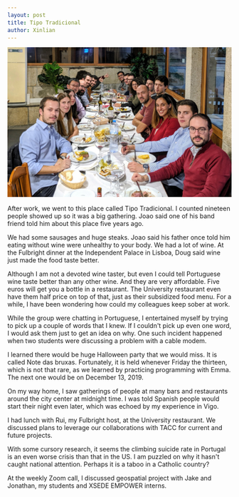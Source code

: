 ```yaml
---
layout: post
title: Tipo Tradicional
author: Xinlian
---
```


![](/images/IMG_20191024_213614.jpg)

After work, we went to this place called Tipo Tradicional.  I counted nineteen people showed up so it was a big gathering.  Joao said one of his band friend told him about this place five years ago.

We had some sausages and huge steaks.  Joao said his father once told him eating without wine were unhealthy to your body.  We had a lot of wine.  At the Fulbright dinner at the Independent Palace in Lisboa, Doug said wine just made the food taste better.

Although I am not a devoted wine taster, but even I could tell Portuguese wine taste better than any other wine.  And they are very affordable.  Five euros will get you a bottle in a restaurant.  The University restaurant even have them half price on top of that, just as their subsidized food menu.  For a while, I have been wondering how could my colleagues keep sober at work.

While the group were chatting in Portuguese, I entertained myself by trying to pick up a couple of words that I knew.  If I couldn't pick up even one word, I would ask them just to get an idea on why.  One such incident happened when two students were discussing a problem with a cable modem.

I learned there would be huge Halloween party that we would miss.  It is called Note das bruxas.  Fortunately, it is held whenever Friday the thirteen, which is not that rare, as we learned by practicing programming with Emma.  The next one would be on December 13, 2019.

On my way home, I saw gatherings of people at many bars and restaurants around the city center at midnight time.  I was told Spanish people would start their night even later, which was echoed by my experience in Vigo.

I had lunch with Rui, my Fulbright host, at the University restaurant.  We discussed plans to leverage our collaborations with TACC for current and future projects.

With some cursory research, it seems the climbing suicide rate in Portugal is an even worse crisis than that in the US.  I am puzzled on why it hasn't caught national attention.  Perhaps it is a taboo in a Catholic country?

At the weekly Zoom call, I discussed geospatial project with Jake and Jonathan, my students and XSEDE EMPOWER interns.
